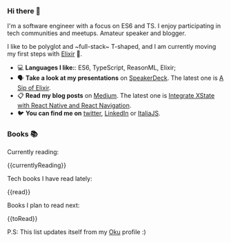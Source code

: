### Hi there 👋

<!--
**simonedavico/simonedavico** is a ✨ _special_ ✨ repository because its `README.md` (this file) appears on your GitHub profile.
-->

I'm a software engineer with a focus on ES6 and TS. I enjoy participating in tech communities and meetups. Amateur speaker and blogger. 

I like to be polyglot and ~full-stack~ T-shaped, and I am currently moving my first steps with [Elixir](https://elixir-lang.org/) 🧪. 

- 💻 **Languages I like:**: ES6, TypeScript, ReasonML, Elixir;
- 🗣 **Take a look at my presentations** on [SpeakerDeck](https://speakerdeck.com/simonedavico). The latest one is [A Sip of Elixir](https://speakerdeck.com/simonedavico/a-sip-of-elixir).
- 📋 **Read my blog posts** on [Medium](https://medium.com/@simonedavico). The latest one is [Integrate XState with React Native and React Navigation](https://medium.com/welld-tech/integrate-xstate-with-react-native-and-react-navigation-21ead87391da).
- 🐦 **You can find me on** [twitter](https://twitter.com/simonedavico), [LinkedIn](https://linkedin.com/in/simonedavico) or [ItaliaJS](https://italia-js.org/).

### Books 📚

Currently reading:

{{currentlyReading}}

Tech books I have read lately:

{{read}}

Books I plan to read next:

{{toRead}}

P.S: This list updates itself from my [Oku](https://oku.club/user/simonedavico) profile :)

